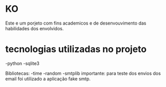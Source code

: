 # KO
Este e um porjeto com fins academicos e de desenvouvimento das habilidades dos envolvidos. 

# tecnologias utilizadas no projeto 
-python
-sqlite3
 
 Bibliotecas:
 -time
 -random
 -smtplib
importante:
para teste dos envios dos email foi utilizado a aplicação fake smtp.